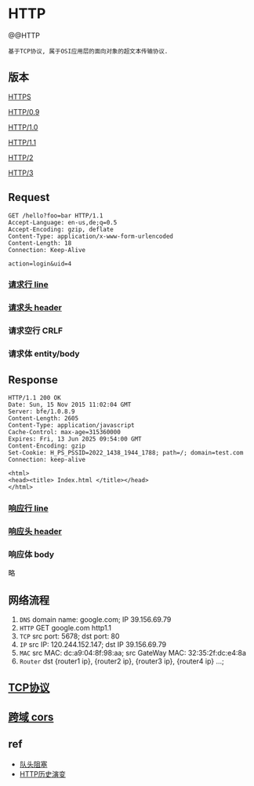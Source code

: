 # HTTP

@@HTTP

    基于TCP协议, 属于OSI应用层的面向对象的超文本传输协议.

## 版本

[HTTPS](HTTPS.md)

[HTTP/0.9](HTTP-0.9.md)

[HTTP/1.0](HTTP-1.0.md)

[HTTP/1.1](HTTP-1.1.md)

[HTTP/2](HTTP-2.md)

[HTTP/3](HTTP-3.md)

## Request

```HTTP
GET /hello?foo=bar HTTP/1.1
Accept-Language: en-us,de;q=0.5
Accept-Encoding: gzip, deflate
Content-Type: application/x-www-form-urlencoded
Content-Length: 18
Connection: Keep-Alive

action=login&uid=4

```

### [请求行 line](HTTP-req-line.md)

### [请求头 header](HTTP-header.md#http请求头)

### 请求空行 CRLF

### 请求体 entity/body

## Response

```HTTP
HTTP/1.1 200 OK
Date: Sun, 15 Nov 2015 11:02:04 GMT
Server: bfe/1.0.8.9
Content-Length: 2605
Content-Type: application/javascript
Cache-Control: max-age=315360000
Expires: Fri, 13 Jun 2025 09:54:00 GMT
Content-Encoding: gzip
Set-Cookie: H_PS_PSSID=2022_1438_1944_1788; path=/; domain=test.com
Connection: keep-alive

<html>
<head><title> Index.html </title></head>
</html>
```

### [响应行 line](HTTP-resp-line.md)

### [响应头 header](HTTP-header.md#http响应头)

### 响应体 body

略

## 网络流程

1. `DNS` domain name: google.com; IP 39.156.69.79
2. `HTTP` GET google.com http1.1
3. `TCP` src port: 5678; dst port: 80
4. `IP` src IP: 120.244.152.147; dst IP 39.156.69.79
5. `MAC` src MAC: dc:a9:04:8f:98:aa; src GateWay MAC: 32:35:2f:dc:e4:8a
6. `Router` dst {router1 ip}, {router2 ip}, {router3 ip}, {router4 ip} ...;

## [TCP协议](TCP.md)

## [跨域 cors](HTTP-cors.md)

## ref

- [队头阻塞](https://cloud.tencent.com/developer/article/1509279)
- [HTTP历史演变](https://www.cnblogs.com/imstudy/p/9234124.html)
